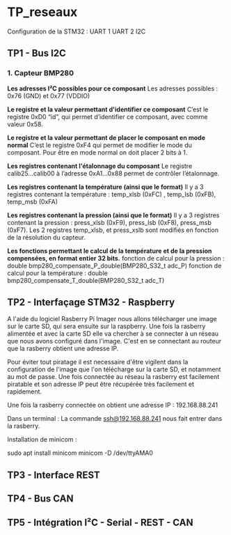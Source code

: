 # TP_reseaux

Configuration de la STM32 : 
UART 1 
UART 2
I2C 


## TP1 - Bus I2C

### 1.  Capteur BMP280
    
**Les adresses I²C possibles pour ce composant**
    Les adresses possibles : 0x76 (GND) et 0x77 (VDDIO)
        
**Le registre et la valeur permettant d'identifier ce composant**
    C’est le registre  0xD0 “id”, qui permet d’identifier ce composant, avec comme valeur 0x58.
     
**Le registre et la valeur permettant de placer le composant en mode normal**
    C’est le registre  0xF4 qui permet de modifier le mode du composant. Pour être en mode normal on doit placer 2 bits à 1.
     
**Les registres contenant l'étalonnage du composant**
    Le registre calib25...calib00 à l’adresse 0xA1…0x88  permet de contrôler l’étalonnage.
     
**Les registres contenant la température (ainsi que le format)**
    Il y a 3 registres contenant la température : temp_xlsb (0xFC) , temp_lsb (0xFB), temp_msb (0xFA)
        
**Les registres contenant la pression (ainsi que le format)**
    Il y a 3 registres contenant la pression : press_xlsb (0xF9),  press_lsb (0xF8), press_msb (0xF7).
    Les 2 registres temp_xlsb, et press_xslb sont modifiés en fonction de la résolution du capteur. 
      
**Les fonctions permettant le calcul de la température et de la pression compensées, en format entier 32 bits.**
    fonction de calcul pour la pression : double bmp280_compensate_P_double(BMP280_S32_t adc_P)
    fonction de calcul pour la température : double bmp280_compensate_T_double(BMP280_S32_t adc_T) 

## TP2 - Interfaçage STM32 - Raspberry

A l'aide du logiciel Rasberry Pi Imager nous allons télécharger une image sur le carte SD, qui sera ensuite sur la raspberry. Une fois la rasberry alimentée et avec la carte SD elle va chercher à se connecter à un réseau que nous avons configuré dans l'image. C'est en se connectant au routeur que la rasberry obtient une adresse IP.

Pour éviter tout piratage il est necessaire d'être vigilent dans la configuration de l'image que l'on télécharge sur la carte SD, et notamment au mot de passe. Une fois connectée au réseau la rasberry est facilement piratable et son adresse IP peut être récupérée très facilement et rapidement.

Une fois la rasberry connectée on obtient une adresse IP : 192.168.88.241

Dans un terminal : 
La commande ssh@192.168.88.241 nous fait entrer dans la rasberry.


Installation de minicom :

sudo apt install minicom
minicom -D /dev/ttyAMA0




## TP3 - Interface REST

## TP4 - Bus CAN


## TP5 - Intégration I²C - Serial - REST - CAN
